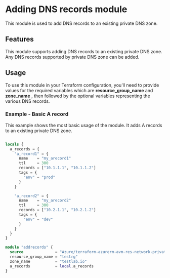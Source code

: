# Adding DNS records module

This module is used to add DNS records to an existing private DNS zone.

## Features

This module supports adding DNS records to an existing private DNS zone. Any DNS records supported by private DNS zone can be added.

## Usage

To use this module in your Terraform configuration, you'll need to provide values for the required variables which are **resource_group_name** and **zone_name** , then followed by the optional variables representing the various DNS records.

### Example - Basic A record

This example shows the most basic usage of the module. It adds A records to an existing private DNS zone.

```terraform

locals {
  a_records = {
    "a_record1" = {
      name    = "my_arecord1"
      ttl     = 300
      records = ["10.1.1.1", "10.1.1.2"]
      tags = {
        "env" = "prod"
      }
    }

    "a_record2" = {
      name    = "my_arecord2"
      ttl     = 300
      records = ["10.2.1.1", "10.2.1.2"]
      tags = {
        "env" = "dev"
      }
    }
  }
}

module "addrecords" {
  source              = "Azure/terraform-azurerm-avm-res-network-privatednszone/azurerm//modules/addrecords"
  resource_group_name = "testrg"
  zone_name           = "testlab.io"
  a_records           = local.a_records
}

```
